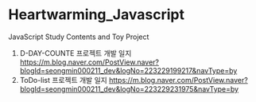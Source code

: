 # Heartwarming_Javascript
JavaScript Study Contents and Toy Project

1. D-DAY-COUNTE 프로젝트 개발 일지
https://m.blog.naver.com/PostView.naver?blogId=seongmin000211_dev&logNo=223229199217&navType=by
2. ToDo-list 프로젝트 개발 일지
https://m.blog.naver.com/PostView.naver?blogId=seongmin000211_dev&logNo=223229231975&navType=by
